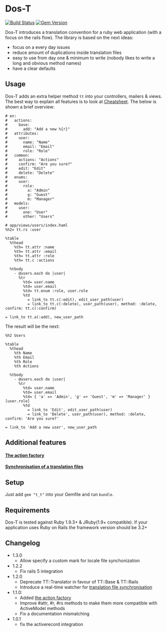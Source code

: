 # Dos-T

[![Build Status](https://travis-ci.org/jalkoby/tt.svg?branch=master)](https://travis-ci.org/jalkoby/tt)
[![Gem Version](https://badge.fury.io/rb/t_t.svg)](https://badge.fury.io/rb/t_t)

Dos-T introduces a translation convention for a ruby web application (with a focus on the rails flow). The library is based on the next ideas:
- focus on a every day issues
- reduce amount of duplications inside translation files
- easy to use from day one & minimum to write (nobody likes to write a long and obvious method names)
- have a clear defaults

## Usage

Dos-T adds an extra helper method `tt` into your controllers, mailers & views. The best way to explain all features
is to look at [Cheatsheet](./cheatsheet.md). The below is shown a brief overview:

```Haml
# en:
#   actions:
#     base:
#       add: "Add a new %{r}"
#   attributes:
#     user:
#       name: "Name"
#       email: "Email"
#       role: "Role"
#   common:
#     actions: "Actions"
#     confirm: "Are you sure?"
#     edit: "Edit"
#     delete: "Delete"
#   enums:
#     user:
#       role:
#         a: "Admin"
#         g: "Guest"
#         m: "Manager"
#   models:
#     user:
#       one: "User"
#       other: "Users"

# app/views/users/index.haml
%h2= tt.rs :user

%table
  %thead
    %th= tt.attr :name
    %th= tt.attr :email
    %th= tt.attr :role
    %th= tt.c :actions

  %tbody
    - @users.each do |user|
      %tr
        %td= user.name
        %td= user.email
        %td= tt.enum :role, user.role
        %td
          = link_to tt.c(:edit), edit_user_path(user)
          = link_to tt.c(:delete), user_path(user), method: :delete, confirm: tt.c(:confirm)

= link_to tt.a(:add), new_user_path
```

The result will be the next:
```Haml
%h2 Users

%table
  %thead
    %th Name
    %th Email
    %th Role
    %th Actions

  %tbody
    - @users.each do |user|
      %tr
        %td= user.name
        %td= user.email
        %td= { 'a' => 'Admin', 'g' => 'Guest', 'm' => 'Manager' }[user.role]
        %td
          = link_to 'Edit', edit_user_path(user)
          = link_to 'Delete', user_path(user), method: :delete, confirm: 'Are you sure?'

= link_to 'Add a new user', new_user_path
```

## Additional features

#### [The action factory](./docs/action_factory.md)

#### [Synchronisation of a translation files](./docs/synchronisation.md)

## Setup

Just add `gem "t_t"` into your Gemfile and run `bundle`.

## Requirements

Dos-T is tested against Ruby 1.9.3+ & JRuby(1.9+ compatible). If your application uses Ruby on Rails the framework version should be 3.2+

## Changelog
- 1.3.0
  - Allow specify a custom mark for locale file synchonization
- 1.2.2
  - Fix rails 5 integration
- 1.2.0
  - Deprecate TT::Translator in favour of TT::Base & TT::Rails
  - Introduce a real-time watcher for [translation file synchronisation](./docs/synchronisation.md)
- 1.1.0:
  - Added [the action factory](./docs/action_factory.md)
  - Improve #attr, #r, #rs methods to make them more compatible with ActiveModel methods
  - Fix a documentation mismatching
- 1.0.1
  - fix the activerecord integration
